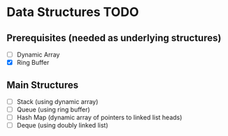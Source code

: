 # Data Structures TODO

## Prerequisites (needed as underlying structures)
- [ ] Dynamic Array
- [x] Ring Buffer

## Main Structures
- [ ] Stack (using dynamic array)
- [ ] Queue (using ring buffer)
- [ ] Hash Map (dynamic array of pointers to linked list heads)
- [ ] Deque (using doubly linked list)